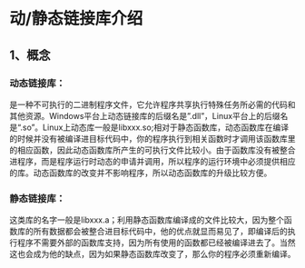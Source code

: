 # 动/静态链接库介绍

## 1、概念

### 动态链接库：

是一种不可执行的二进制程序文件，它允许程序共享执行特殊任务所必需的代码和其他资源。Windows平台上动态链接库的后缀名是”.dll”，Linux平台上的后缀名是“.so”。Linux上动态库一般是libxxx.so;相对于静态函数库，动态函数库在编译的时候并没有被编译进目标代码中，你的程序执行到相关函数时才调用该函数库里的相应函数，因此动态函数库所产生的可执行文件比较小。由于函数库没有被整合进程序，而是程序运行时动态的申请并调用，所以程序的运行环境中必须提供相应的库。动态函数库的改变并不影响程序，所以动态函数库的升级比较方便。

### 静态链接库：

这类库的名字一般是libxxx.a；利用静态函数库编译成的文件比较大，因为整个函数库的所有数据都会被整合进目标代码中，他的优点就显而易见了，即编译后的执行程序不需要外部的函数库支持，因为所有使用的函数都已经被编译进去了。当然这也会成为他的缺点，因为如果静态函数库改变了，那么你的程序必须重新编译。